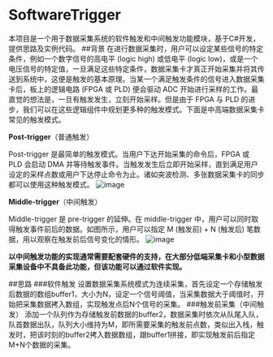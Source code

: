 # SoftwareTrigger
本项目是一个用于数据采集系统的软件触发和中间触发功能模块，基于C#开发，提供思路及实例代码。
##背景
在进行数据采集时，用户可以设定某些信号的特定条件，例如一个数字信号的高电平 (logic high) 或低电平 (logic low)，或是一个电压信号的特定值，一旦满足这些特定条件，数据采集卡才真正开始采集并将其传送到系统中，这便是触发的基本原理。当某一个满足触发条件的信号进入数据采集卡后，板上的逻辑电路 (FPGA 或 PLD) 便会驱动 ADC 开始进行采样的工作。最直觉的想法是，一旦有触发发生，立刻开始采样。但是由于 FPGA 与 PLD 的进步，我们可以在这些逻辑组件中规划更多种的触发模式。下面是中高端数据采集卡常见的触发模式。

**Post-trigger**（普通触发）

Post-trigger 是最简单的触发模式。当用户下达开始采集的命令后，FPGA 或 PLD 会启动 DMA 并等待触发事件。当触发发生后立即开始采样，直到满足用户设定的采样点数或用户下达停止命令为止。诸如突波检测、多张数据采集卡的同步都可以使用这种触发模式。
![image](hhttps://github.com/vvanggeng/img/blob/master/1.png)

**Middle-trigger**（中间触发）

Middle-trigger 是 pre-trigger 的延伸。在 middle-trigger 中，用户可以同时取得触发事件前后的数据。如图所示，用户可以指定 M (触发前) + N (触发后) 笔数据，用以观察在触发前后信号变化的情形。
![image](https://github.com/vvanggeng/img/blob/master/2.png)

**以中间触发功能的实现通常需要配套硬件的支持，在大部分低端采集卡和小型数据采集设备中不具备此功能，但该功能可以通过软件实现。**

##思路
###软件触发
设置数据采集系统模式为连续采集，首先设定一个存储触发后数据的数组buffer1，大小为N，设定一个信号阈值，当采集数据大于阈值时，开始把采集数据拷入数组，实现触发点后N个信号的采集。
###触发前采集（中间触发）
添加一个队列作为存储触发前数据的buffer2，数据采集时依次从队尾入队，队首数据出队，队列大小维持为M，即所需要采集的触发前点数，类似出入栈，触发时，把该时刻的buffer2拷入数据数组，跟buffer1拼接，即实现触发前后指定M+N个数据的采集。
